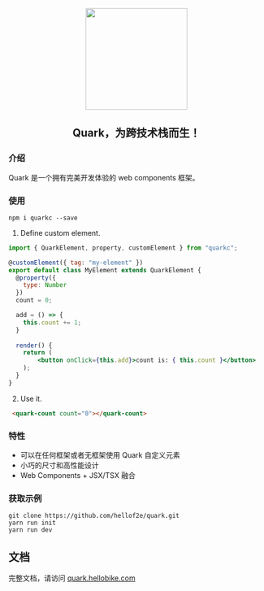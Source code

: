 
<p align="center">
  <a href="https://quark-design.hellobike.com/">
    <img width="200" src="https://user-images.githubusercontent.com/14307551/197440754-08db4379-eb0f-4808-890d-690355e6e8d2.png">
  </a>
</p>
<h2 align="center"> Quark，为跨技术栈而生！ </h2>

### 介绍  

Quark 是一个拥有完美开发体验的 web components 框架。

### 使用  

```shell
npm i quarkc --save
```  

1. Define custom element.
```jsx
import { QuarkElement, property, customElement } from "quarkc";

@customElement({ tag: "my-element" })
export default class MyElement extends QuarkElement {
  @property({
    type: Number
  })
  count = 0;

  add = () => {
    this.count += 1;
  }
  
  render() {
    return (
        <button onClick={this.add}>count is: { this.count }</button>
    );
  }
}
```

2. Use it.
```html
 <quark-count count="0"></quark-count>
```

### 特性

* 可以在任何框架或者无框架使用 Quark 自定义元素
* 小巧的尺寸和高性能设计
* Web Components + JSX/TSX 融合



### 获取示例

```shell
git clone https://github.com/hellof2e/quark.git
yarn run init 
yarn run dev
```

## 文档

完整文档，请访问 [quark.hellobike.com](https://quark.hellobike.com)

